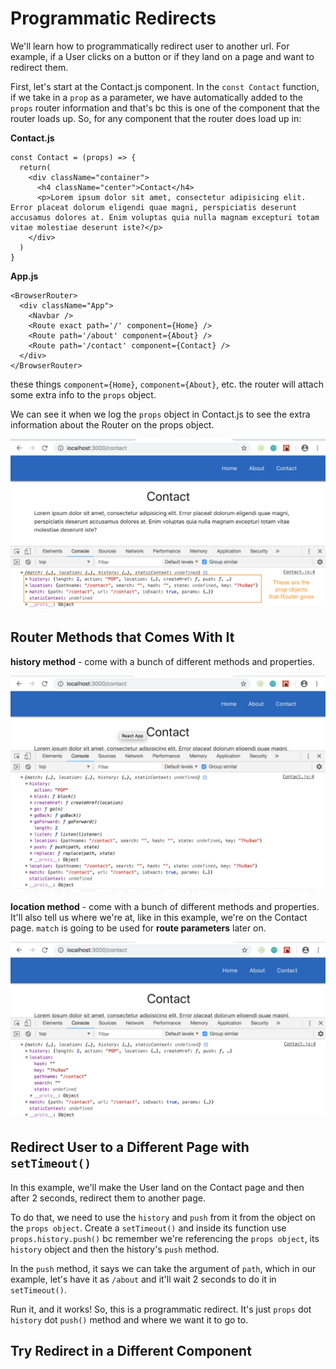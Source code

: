 # Programmatic Redirects

We'll learn how to programmatically redirect user to another url. For example, if a User clicks on a button or if they land on a page and want to redirect them.

First, let's start at the Contact.js component. In the ```const Contact``` function, if we take in a ```prop``` as a parameter, we have automatically added to the ```props``` router information and that's bc this is one of the component that the router loads up. So, for any component that the router does load up in:

**Contact.js**
```
const Contact = (props) => {
  return(
    <div className="container">
      <h4 className="center">Contact</h4>
      <p>Lorem ipsum dolor sit amet, consectetur adipisicing elit. Error placeat dolorum eligendi quae magni, perspiciatis deserunt accusamus dolores at. Enim voluptas quia nulla magnam excepturi totam vitae molestiae deserunt iste?</p>
    </div>
  )
}
```

**App.js**
```
<BrowserRouter>
  <div className="App">
    <Navbar />
    <Route exact path='/' component={Home} />
    <Route path='/about' component={About} />
    <Route path='/contact' component={Contact} />
  </div>
</BrowserRouter>
```

these things ```component={Home}```, ```component={About}```, etc. the router will attach some extra info to the ```props``` object. 

We can see it when we log the ```props``` object in Contact.js to see the extra information about the Router on the props object.

<kbd>![alt text](img/propobj.png "screenshot")</kbd>

## Router Methods that Comes With It

**history method** - come with a bunch of different methods and properties.

<kbd>![alt text](img/historymethod.png "screenshot")</kbd>

**location method** - come with a bunch of different methods and properties. It'll also tell us where we're at, like in this example, we're on the Contact page. ```match``` is going to be used for **route parameters** later on.

<kbd>![alt text](img/locationmethod.png "screenshot")</kbd>

## Redirect User to a Different Page with ```setTimeout()```

In this example, we'll make the User land on the Contact page and then after 2 seconds, redirect them to another page.

To do that, we need to use the ```history``` and ```push``` from it from the object on the ```props object```. Create a ```setTimeout()``` and inside its function use ```props.history.push()``` bc remember we're referencing the ```props object```, its ```history``` object and then the history's ```push``` method.

In the ```push``` method, it says we can take the argument of ```path```, which in our example, let's have it as ```/about``` and it'll wait 2 seconds to do it in ```setTimeout()```.

Run it, and it works! So, this is a programmatic redirect. It's just ```props``` dot ```history``` dot ```push()``` method and where we want it to go to.

## Try Redirect in a Different Component